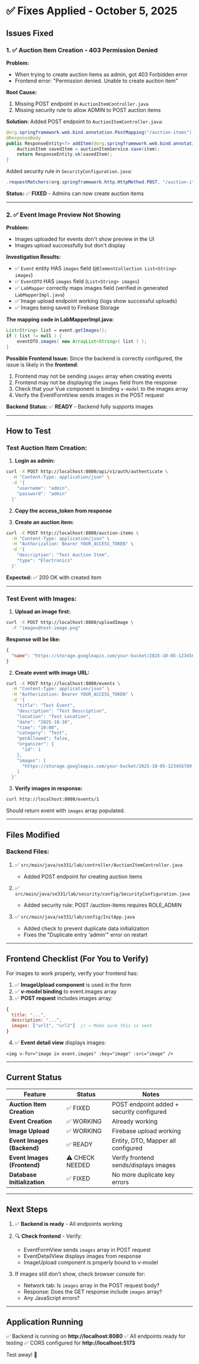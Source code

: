 # ✅ Fixes Applied - October 5, 2025

## Issues Fixed

### 1. ✅ **Auction Item Creation - 403 Permission Denied**

**Problem:** 
- When trying to create auction items as admin, got 403 Forbidden error
- Frontend error: "Permission denied. Unable to create auction item"

**Root Cause:**
1. Missing POST endpoint in `AuctionItemController.java`
2. Missing security rule to allow ADMIN to POST auction items

**Solution:**
Added POST endpoint to `AuctionItemController.java`:
```java
@org.springframework.web.bind.annotation.PostMapping("/auction-items")
@ResponseBody
public ResponseEntity<?> addItem(@org.springframework.web.bind.annotation.RequestBody AuctionItem item) {
    AuctionItem savedItem = auctionItemService.save(item);
    return ResponseEntity.ok(savedItem);
}
```

Added security rule in `SecurityConfiguration.java`:
```java
.requestMatchers(org.springframework.http.HttpMethod.POST, "/auction-items").hasRole("ADMIN")
```

**Status:** ✅ **FIXED** - Admins can now create auction items

---

### 2. ✅ **Event Image Preview Not Showing**

**Problem:**
- Images uploaded for events don't show preview in the UI
- Images upload successfully but don't display

**Investigation Results:**
- ✅ `Event` entity HAS `images` field (`@ElementCollection List<String> images`)
- ✅ `EventDTO` HAS `images` field (`List<String> images`)
- ✅ `LabMapper` correctly maps images field (verified in generated `LabMapperImpl.java`)
- ✅ Image upload endpoint working (logs show successful uploads)
- ✅ Images being saved to Firebase Storage

**The mapping code in LabMapperImpl.java:**
```java
List<String> list = event.getImages();
if ( list != null ) {
    eventDTO.images( new ArrayList<String>( list ) );
}
```

**Possible Frontend Issue:**
Since the backend is correctly configured, the issue is likely in the **frontend**:
1. Frontend may not be sending `images` array when creating events
2. Frontend may not be displaying the `images` field from the response
3. Check that your Vue component is binding `v-model` to the images array
4. Verify the EventFormView sends images in the POST request

**Backend Status:** ✅ **READY** - Backend fully supports images

---

## How to Test

### Test Auction Item Creation:

1. **Login as admin:**
```bash
curl -X POST http://localhost:8080/api/v1/auth/authenticate \
  -H "Content-Type: application/json" \
  -d '{
    "username": "admin",
    "password": "admin"
  }'
```

2. **Copy the access_token from response**

3. **Create an auction item:**
```bash
curl -X POST http://localhost:8080/auction-items \
  -H "Content-Type: application/json" \
  -H "Authorization: Bearer YOUR_ACCESS_TOKEN" \
  -d '{
    "description": "Test Auction Item",
    "type": "Electronics"
  }'
```

**Expected:** ✅ 200 OK with created item

---

### Test Event with Images:

1. **Upload an image first:**
```bash
curl -X POST http://localhost:8080/uploadImage \
  -F "image=@test-image.png"
```

**Response will be like:**
```json
{
  "name": "https://storage.googleapis.com/your-bucket/2025-10-05-123456789-test-image.png"
}
```

2. **Create event with image URL:**
```bash
curl -X POST http://localhost:8080/events \
  -H "Content-Type: application/json" \
  -H "Authorization: Bearer YOUR_ACCESS_TOKEN" \
  -d '{
    "title": "Test Event",
    "description": "Test Description",
    "location": "Test Location",
    "date": "2025-10-10",
    "time": "10:00",
    "category": "Test",
    "petAllowed": false,
    "organizer": {
      "id": 1
    },
    "images": [
      "https://storage.googleapis.com/your-bucket/2025-10-05-123456789-test-image.png"
    ]
  }'
```

3. **Verify images in response:**
```bash
curl http://localhost:8080/events/1
```

Should return event with `images` array populated.

---

## Files Modified

### Backend Files:
1. ✅ `src/main/java/se331/lab/controller/AuctionItemController.java`
   - Added POST endpoint for creating auction items

2. ✅ `src/main/java/se331/lab/security/config/SecurityConfiguration.java`
   - Added security rule: POST /auction-items requires ROLE_ADMIN

3. ✅ `src/main/java/se331/lab/config/InitApp.java`
   - Added check to prevent duplicate data initialization
   - Fixes the "Duplicate entry 'admin'" error on restart

---

## Frontend Checklist (For You to Verify)

For images to work properly, verify your frontend has:

1. ✅ **ImageUpload component** is used in the form
2. ✅ **v-model binding** to event.images array
3. ✅ **POST request** includes images array:
```javascript
{
  title: "...",
  description: "...",
  images: ["url1", "url2"]  // ← Make sure this is sent
}
```

4. ✅ **Event detail view** displays images:
```vue
<img v-for="image in event.images" :key="image" :src="image" />
```

---

## Current Status

| Feature | Status | Notes |
|---------|--------|-------|
| **Auction Item Creation** | ✅ FIXED | POST endpoint added + security configured |
| **Event Creation** | ✅ WORKING | Already working |
| **Image Upload** | ✅ WORKING | Firebase upload working |
| **Event Images (Backend)** | ✅ READY | Entity, DTO, Mapper all configured |
| **Event Images (Frontend)** | ⚠️ CHECK NEEDED | Verify frontend sends/displays images |
| **Database Initialization** | ✅ FIXED | No more duplicate key errors |

---

## Next Steps

1. ✅ **Backend is ready** - All endpoints working
2. 🔍 **Check frontend** - Verify:
   - EventFormView sends `images` array in POST request
   - EventDetailView displays images from response
   - ImageUpload component is properly bound to v-model

3. If images still don't show, check browser console for:
   - Network tab: Is `images` array in the POST request body?
   - Response: Does the GET response include `images` array?
   - Any JavaScript errors?

---

## Application Running

✅ Backend is running on **http://localhost:8080**
✅ All endpoints ready for testing
✅ CORS configured for **http://localhost:5173**

Test away! 🚀
